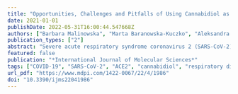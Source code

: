 ```yaml
---
title: "Opportunities, Challenges and Pitfalls of Using Cannabidiol as an Adjuvant Drug in COVID-19"
date: 2021-01-01
publishDate: 2022-05-31T16:00:44.547668Z
authors: ["Barbara Malinowska", "Marta Baranowska-Kuczko", "Aleksandra Kicman", "Eberhard Schlicker"]
publication_types: ["2"]
abstract: "Severe acute respiratory syndrome coronavirus 2 (SARS-CoV-2) infection may lead to coronavirus disease 2019 (COVID-19) which, in turn, may be associated with multiple organ dysfunction. In this review, we present advantages and disadvantages of cannabidiol (CBD), a non-intoxicating phytocannabinoid from the cannabis plant, as a potential agent for the treatment of COVID-19. CBD has been shown to downregulate proteins responsible for viral entry and to inhibit SARS-CoV-2 replication. Preclinical studies have demonstrated its effectiveness against diseases of the respiratory system as well as its cardioprotective, nephroprotective, hepatoprotective, neuroprotective and anti-convulsant properties, that is, effects that may be beneficial for COVID-19. Only the latter two properties have been demonstrated in clinical studies, which also revealed anxiolytic and antinociceptive effects of CBD (given alone or together with Δ9-tetrahydrocannabinol), which may be important for an adjuvant treatment to improve the quality of life in patients with COVID-19 and to limit post-traumatic stress symptoms. However, one should be aware of side effects of CBD (which are rarely serious), drug interactions (also extending to drugs acting against COVID-19) and the proper route of its administration (vaping may be dangerous). Clearly, further clinical studies are necessary to prove the suitability of CBD for the treatment of COVID-19."
featured: false
publication: "*International Journal of Molecular Sciences*"
tags: ["COVID-19", "SARS-CoV-2", "ACE2", "cannabidiol", "respiratory disease"]
url_pdf: "https://www.mdpi.com/1422-0067/22/4/1986"
doi: "10.3390/ijms22041986"
---
```


